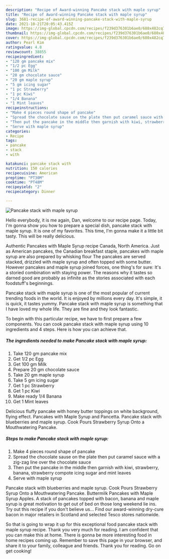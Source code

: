 ```yaml
---
description: "Recipe of Award-winning Pancake stack with maple syrup"
title: "Recipe of Award-winning Pancake stack with maple syrup"
slug: 3681-recipe-of-award-winning-pancake-stack-with-maple-syrup
date: 2021-10-21T20:05:43.415Z
image: https://img-global.cpcdn.com/recipes/f239d376301b6ae0/680x482cq70/pancake-stack-with-maple-syrup-recipe-main-photo.jpg
thumbnail: https://img-global.cpcdn.com/recipes/f239d376301b6ae0/680x482cq70/pancake-stack-with-maple-syrup-recipe-main-photo.jpg
cover: https://img-global.cpcdn.com/recipes/f239d376301b6ae0/680x482cq70/pancake-stack-with-maple-syrup-recipe-main-photo.jpg
author: Pearl Kim
ratingvalue: 4.8
reviewcount: 38855
recipeingredient:
- "120 gm pancake mix"
- "1/2 pc Egg"
- "100 gm Milk"
- "20 gm chocolate sauce"
- "20 gm maple syrup"
- "5 gm icing sugar"
- "1 pc Strawberry"
- "1 pc Kiwi"
- "1/4 Banana"
- "1 Mint leaves"
recipeinstructions:
- "Make 4 pieces round shape of pancake"
- "Spread the chocolate sause on the plate then put caramel sauce with a zig-zag line over the chocolate sauce"
- "Then put the pancake in the middle then garnish with kiwi, strawberry, banana, strawberry compote icing sugar and mint leaves"
- "Serve with maple syrup"
categories:
- Recipe
tags:
- pancake
- stack
- with

katakunci: pancake stack with 
nutrition: 150 calories
recipecuisine: American
preptime: "PT30M"
cooktime: "PT48M"
recipeyield: "2"
recipecategory: Dinner

---
```



![Pancake stack with maple syrup](https://img-global.cpcdn.com/recipes/f239d376301b6ae0/680x482cq70/pancake-stack-with-maple-syrup-recipe-main-photo.jpg)

Hello everybody, it is me again, Dan, welcome to our recipe page. Today, I'm gonna show you how to prepare a special dish, pancake stack with maple syrup. It is one of my favorites. This time, I'm gonna make it a little bit tasty. This will be really delicious.

Authentic Pancakes with Maple Syrup recipe Canada, North America. Just as American pancakes, the Canadian breakfast staple, pancakes with maple syrup are also prepared by whisking flour The pancakes are served stacked, drizzled with maple syrup and often topped with some butter. However pancakes and maple syrup joined forces, one thing&#39;s for sure: It&#39;s a storied combination with staying power. The reasons why it tastes so darned good are probably as infinite as the stories associated with each foodstuff&#39;s beginnings.

Pancake stack with maple syrup is one of the most popular of current trending foods in the world. It is enjoyed by millions every day. It's simple, it is quick, it tastes yummy. Pancake stack with maple syrup is something that I have loved my whole life. They are fine and they look fantastic.


To begin with this particular recipe, we have to first prepare a few components. You can cook pancake stack with maple syrup using 10 ingredients and 4 steps. Here is how you can achieve that.

<!--inarticleads1-->

##### The ingredients needed to make Pancake stack with maple syrup:

1. Take 120 gm pancake mix
1. Get 1/2 pc Egg
1. Get 100 gm Milk
1. Prepare 20 gm chocolate sauce
1. Take 20 gm maple syrup
1. Take 5 gm icing sugar
1. Get 1 pc Strawberry
1. Get 1 pc Kiwi
1. Make ready 1/4 Banana
1. Get 1 Mint leaves


Delicious fluffy pancake with honey butter toppings on white background, flying effect. Pancakes with Maple Syrup and Pancetta. Pancake stack with blueberries and maple syrup. Cook Pours Strawberry Syrup Onto a Mouthwatering Pancake. 

<!--inarticleads2-->

##### Steps to make Pancake stack with maple syrup:

1. Make 4 pieces round shape of pancake
1. Spread the chocolate sause on the plate then put caramel sauce with a zig-zag line over the chocolate sauce
1. Then put the pancake in the middle then garnish with kiwi, strawberry, banana, strawberry compote icing sugar and mint leaves
1. Serve with maple syrup


Pancake stack with blueberries and maple syrup. Cook Pours Strawberry Syrup Onto a Mouthwatering Pancake. Buttermilk Pancakes with Maple Syrup Apples. A stack of pancakes topped with bacon, banana and maple syrup is great motivation to get out of bed on those long weekend lie ins. Try out this recipe if you don&#39;t believe us… Find our award-winning dry-cure bacon in major retailers in Scotland and selected Tesco stores nationwide. 

So that is going to wrap it up for this exceptional food pancake stack with maple syrup recipe. Thank you very much for reading. I am confident that you can make this at home. There is gonna be more interesting food in home recipes coming up. Remember to save this page in your browser, and share it to your family, colleague and friends. Thank you for reading. Go on get cooking!
